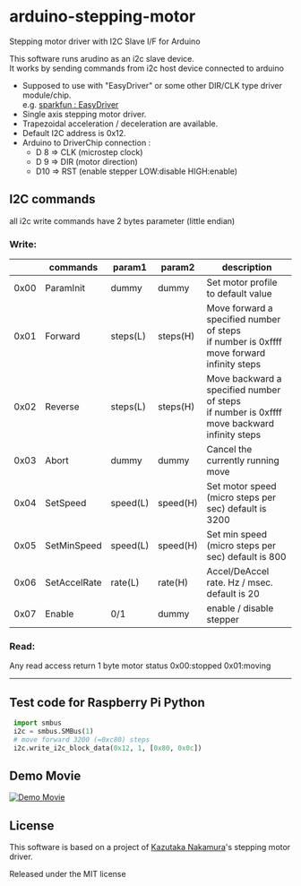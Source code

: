 # arduino-stepping-motor
Stepping motor driver with I2C Slave I/F for Arduino


This software runs arudino as an i2c slave device.  
It works by sending commands from i2c host device connected to arduino  

* Supposed to use with "EasyDriver" or some other DIR/CLK type driver module/chip.  
e.g.  [sparkfun : EasyDriver](https://www.sparkfun.com/products/12779)
* Single axis stepping motor driver.
* Trapezoidal acceleration / deceleration are available.
* Default I2C address is 0x12.
* Arduino to DriverChip connection :
  * D 8  => CLK (microstep clock)
  * D 9  => DIR (motor direction)
  * D10  => RST (enable stepper LOW:disable HIGH:enable)

## I2C commands
all i2c write commands have 2 bytes parameter (little endian)  
### Write:
|      |commands     | param1   | param2   |  description                                            |
|------|-------------|----------|----------|---------------------------------------------------------|
| 0x00 | ParamInit   | dummy    | dummy    | Set motor profile to default value                      |
| 0x01 | Forward     | steps(L) | steps(H) | Move forward a specified number of steps<br/>if number is 0xffff move forward infinity steps        |
| 0x02 | Reverse     | steps(L) | steps(H) | Move backward a specified number of steps<br/>if number is 0xffff move backward infinity steps       |
| 0x03 | Abort       | dummy    | dummy    | Cancel the currently running move                       |
| 0x04 | SetSpeed    | speed(L) | speed(H) | Set motor speed (micro steps per sec) default is 3200   |
| 0x05 | SetMinSpeed | speed(L) | speed(H) | Set min speed (micro steps per sec) default is 800      |
| 0x06 | SetAccelRate| rate(L)  | rate(H)  | Accel/DeAccel rate. Hz / msec. default is 20            |
| 0x07 | Enable      | 0/1      | dummy    | enable / disable stepper                                |


### Read:
  Any read access return 1 byte motor status 0x00:stopped 0x01:moving

----
## Test code for Raspberry Pi Python

```python
 import smbus
 i2c = smbus.SMBus(1)
 # move forward 3200 (=0xc80) steps
 i2c.write_i2c_block_data(0x12, 1, [0x80, 0x0c])
```

## Demo Movie
[![Demo Movie](https://img.youtube.com/vi/KaYRTRlLtlk/0.jpg)](https://www.youtube.com/watch?v=KaYRTRlLtlk)

## License
This software is based on
a project of [Kazutaka Nakamura](http://makaizou.blogspot.jp/)'s stepping motor driver.

Released under the MIT license
